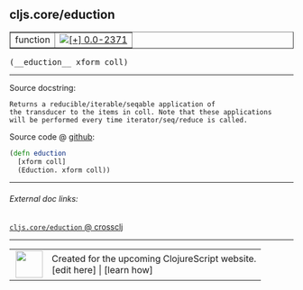 ## cljs.core/eduction



 <table border="1">
<tr>
<td>function</td>
<td><a href="https://github.com/cljsinfo/cljs-api-docs/tree/0.0-2371"><img valign="middle" alt="[+] 0.0-2371" title="Added in 0.0-2371" src="https://img.shields.io/badge/+-0.0--2371-lightgrey.svg"></a> </td>
</tr>
</table>


 <samp>
(__eduction__ xform coll)<br>
</samp>

---





Source docstring:

```
Returns a reducible/iterable/seqable application of
the transducer to the items in coll. Note that these applications	
will be performed every time iterator/seq/reduce is called.
```


Source code @ [github](https://github.com/clojure/clojurescript/blob/r2657/src/cljs/cljs/core.cljs#L8489-L8494):

```clj
(defn eduction
  [xform coll]
  (Eduction. xform coll))
```

<!--
Repo - tag - source tree - lines:

 <pre>
clojurescript @ r2657
└── src
    └── cljs
        └── cljs
            └── <ins>[core.cljs:8489-8494](https://github.com/clojure/clojurescript/blob/r2657/src/cljs/cljs/core.cljs#L8489-L8494)</ins>
</pre>

-->

---



###### External doc links:

[`cljs.core/eduction` @ crossclj](http://crossclj.info/fun/cljs.core.cljs/eduction.html)<br>

---

 <table>
<tr><td>
<img valign="middle" align="right" width="48px" src="http://i.imgur.com/Hi20huC.png">
</td><td>
Created for the upcoming ClojureScript website.<br>
[edit here] | [learn how]
</td></tr></table>

[edit here]:https://github.com/cljsinfo/cljs-api-docs/blob/master/cljsdoc/cljs.core/eduction.cljsdoc
[learn how]:https://github.com/cljsinfo/cljs-api-docs/wiki/cljsdoc-files

<!--

This information was too distracting to show to readers, but I'll leave it
commented here since it is helpful to:

- pretty-print the data used to generate this document
- and show how to retrieve that data



The API data for this symbol:

```clj
{:ns "cljs.core",
 :name "eduction",
 :signature ["[xform coll]"],
 :history [["+" "0.0-2371"]],
 :type "function",
 :full-name-encode "cljs.core/eduction",
 :source {:code "(defn eduction\n  [xform coll]\n  (Eduction. xform coll))",
          :title "Source code",
          :repo "clojurescript",
          :tag "r2657",
          :filename "src/cljs/cljs/core.cljs",
          :lines [8489 8494]},
 :full-name "cljs.core/eduction",
 :docstring "Returns a reducible/iterable/seqable application of\nthe transducer to the items in coll. Note that these applications\t\nwill be performed every time iterator/seq/reduce is called."}

```

Retrieve the API data for this symbol:

```clj
;; from Clojure REPL
(require '[clojure.edn :as edn])
(-> (slurp "https://raw.githubusercontent.com/cljsinfo/cljs-api-docs/catalog/cljs-api.edn")
    (edn/read-string)
    (get-in [:symbols "cljs.core/eduction"]))
```

-->
